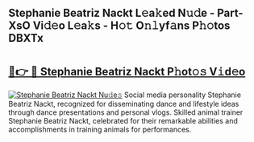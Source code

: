 ## Stephanie Beatriz Nackt L𝚎a𝚔ed N𝚞𝚍e - Part-XsO Vi𝚍𝚎o L𝚎a𝚔s - H𝚘𝚝 O𝚗𝚕yf𝚊ns P𝚑𝚘tos DBXTx

# <h2><a href="http://kf4w3u.oniu.top/?m=Stephanie+Beatriz+Nackt">🔗👉 🔴 Stephanie Beatriz Nackt P𝚑ot𝚘𝚜 V𝚒d𝚎o</a></h2>

[![Stephanie Beatriz Nackt Nu𝚍e𝚜](https://i.imgur.com/0qMVB7G.gif)](http://kf4w3u.oniu.top/?m=Stephanie+Beatriz+Nackt)
Social media personality Stephanie Beatriz Nackt, recognized for disseminating dance and lifestyle ideas through dance presentations and personal vlogs. Skilled animal trainer Stephanie Beatriz Nackt, celebrated for their remarkable abilities and accomplishments in training animals for performances.  
